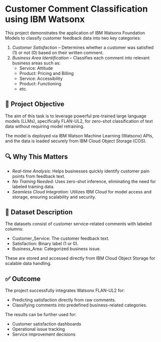 # Customer Comment Classification using IBM Watsonx

This project demonstrates the application of IBM Watsonx Foundation Models to classify customer feedback data into two key categories:

1. *Customer Satisfaction* – Determines whether a customer was satisfied (1) or not (0) based on their written comment.
2. *Business Area Identification* – Classifies each comment into relevant business areas such as:
   - Service: Attitude
   - Product: Pricing and Billing
   - Service: Accessibility
   - Product: Functioning
   - etc.

## 🧠 Project Objective

The aim of this task is to leverage powerful pre-trained large language models (LLMs), specifically FLAN-UL2, for zero-shot classification of text data without requiring model retraining.

The model is deployed via IBM Watson Machine Learning (Watsonx) APIs, and the data is loaded securely from IBM Cloud Object Storage (COS).

## 🔍 Why This Matters

- *Real-time Analysis*: Helps businesses quickly identify customer pain points from feedback text.
- *No Training Needed*: Uses zero-shot inference, eliminating the need for labeled training data.
- *Seamless Cloud Integration*: Utilizes IBM Cloud for model access and storage, ensuring scalability and security.

## 📂 Dataset Description

The datasets consist of customer service-related comments with labeled columns:
- Customer_Service: The customer feedback text.
- Satisfaction: Binary label (1 or 0).
- Business_Area: Categorized business issue.

These are stored and accessed directly from IBM Cloud Object Storage for scalable data handling.

## ✅ Outcome

The project successfully integrates Watsonx FLAN-UL2 for:
- Predicting satisfaction directly from raw comments.
- Classifying comments into predefined business-related categories.

The results can be further used for:
- Customer satisfaction dashboards
- Operational issue tracking
- Service improvement decisions
